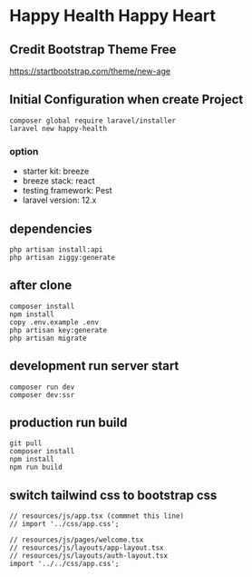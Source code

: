 # Happy Health Happy Heart

## Credit Bootstrap Theme Free
https://startbootstrap.com/theme/new-age 

## Initial Configuration when create Project
```
composer global require laravel/installer
laravel new happy-health
```
### option
- starter kit: breeze
- breeze stack: react
- testing framework: Pest
- laravel version: 12.x

## dependencies
```
php artisan install:api
php artisan ziggy:generate
```
## after clone
```
composer install
npm install
copy .env.example .env
php artisan key:generate
php artisan migrate
```

## development run server start
```
composer run dev
composer dev:ssr
```

## production run build
```
git pull
composer install
npm install
npm run build
```

## switch tailwind css to bootstrap css
```
// resources/js/app.tsx (commnet this line)
// import '../css/app.css';

// resources/js/pages/welcome.tsx
// resources/js/layouts/app-layout.tsx
// resources/js/layouts/auth-layout.tsx
import '../../css/app.css';
```

